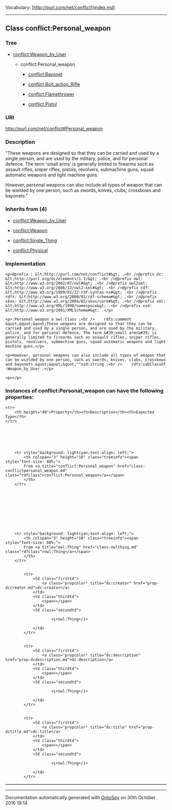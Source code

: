 Vocabulary: [http://purl.com/net/conflict](index.md) 



---	
	




    


## Class conflict:Personal_weapon


### Tree


* [conflict:Weapon_by_User](class-conflictweapon_by_user.md)

    * conflict:Personal_weapon


        * [conflict:Bayonet](class-conflictbayonet.md) 

        * [conflict:Bolt_action_Rifle](class-conflictbolt_action_rifle.md) 

        * [conflict:Flamethrower](class-conflictflamethrower.md) 

        * [conflict:Pistol](class-conflictpistol.md) 
        






### URI
http://purl.com/net/conflict#Personal_weapon

### Description
&quot;These weapons are designed so that they can be carried and used by a single person, and are used by the military, police, and for personal defence. The term &#39;small arms&#39; is generally limited to firearms such as assault rifles, sniper rifles, pistols, revolvers, submachine guns, squad automatic weapons and light machine guns.

However, personal weapons can also include all types of weapon that can be wielded by one person, such as swords, knives, clubs, crossbows and bayonets.&quot;



### Inherits from (4)

- [conflict:Weapon_by_User](class-conflictweapon_by_user.md)

- [conflict:Weapon](class-conflictweapon.md)

- [conflict:Single_Thing](class-conflictsingle_thing.md)

- [conflict:Physical](class-conflictphysical.md)





### Implementation
```
<p>@prefix : &lt;http://purl.com/net/conflict#&gt; .<br />@prefix dc: &lt;http://purl.org/dc/elements/1.1/&gt; .<br />@prefix owl: &lt;http://www.w3.org/2002/07/owl#&gt; .<br />@prefix owl2xml: &lt;http://www.w3.org/2006/12/owl2-xml#&gt; .<br />@prefix rdf: &lt;http://www.w3.org/1999/02/22-rdf-syntax-ns#&gt; .<br />@prefix rdfs: &lt;http://www.w3.org/2000/01/rdf-schema#&gt; .<br />@prefix skos: &lt;http://www.w3.org/2004/02/skos/core#&gt; .<br />@prefix xml: &lt;http://www.w3.org/XML/1998/namespace&gt; .<br />@prefix xsd: &lt;http://www.w3.org/2001/XMLSchema#&gt; .</p>

<p>:Personal_weapon a owl:Class ;<br />    rdfs:comment &quot;&quot;&quot;These weapons are designed so that they can be carried and used by a single person, and are used by the military, police, and for personal defence. The term &#39;small arms&#39; is generally limited to firearms such as assault rifles, sniper rifles, pistols, revolvers, submachine guns, squad automatic weapons and light machine guns.</p>

<p>However, personal weapons can also include all types of weapon that can be wielded by one person, such as swords, knives, clubs, crossbows and bayonets.&quot;&quot;&quot;^^xsd:string ;<br />    rdfs:subClassOf :Weapon_by_User .</p>

<p></p>
```




### Instances of conflict:Personal_weapon can have the following properties:

<table border="1" cellspacing="3" cellpadding="5" class="classproperties table-hover ">

    <tr>
        <th height="40">Property</th><th>Description</th><th>Expected Type</th>
    </tr>

          

        
            
        
        <tr style="background: lightcyan;text-align: left;">
            <th colspan="3" height="10" class="treeinfo"><span style="font-size: 80%;">
            From <a title="conflict:Personal_weapon" href="class-conflictpersonal_weapon.md" class="rdfclass">conflict:Personal_weapon</a></span>
            </th>
        </tr>       

            

        

          

        
            
        
        <tr style="background: lightcyan;text-align: left;">
            <th colspan="3" height="10" class="treeinfo"><span style="font-size: 80%;">
            From <a title="owl:Thing" href="class-owlthing.md" class="rdfclass">owl:Thing</a></span>
            </th>
        </tr>       

            
            <tr>
                <td class="firsttd">
                    <a class="propcolor" title="dc:creator" href="prop-dccreator.md">dc:creator</a>         
                </td>
                <td class="thirdtd">
                    <span></span>
                </td>
                <td class="secondtd">
                    
                        <i>owl:Thing</i>
                    
                </td>
            </tr>

            
            <tr>
                <td class="firsttd">
                    <a class="propcolor" title="dc:description" href="prop-dcdescription.md">dc:description</a>         
                </td>
                <td class="thirdtd">
                    <span></span>
                </td>
                <td class="secondtd">
                    
                        <i>owl:Thing</i>
                    
                </td>
            </tr>

            
            <tr>
                <td class="firsttd">
                    <a class="propcolor" title="dc:title" href="prop-dctitle.md">dc:title</a>         
                </td>
                <td class="thirdtd">
                    <span></span>
                </td>
                <td class="secondtd">
                    
                        <i>owl:Thing</i>
                    
                </td>
            </tr>

            

        

    

</table>













---

Documentation automatically generated with [OntoSpy](http://ontospy.readthedocs.org/ "Open") on 30th October 2016 19:14